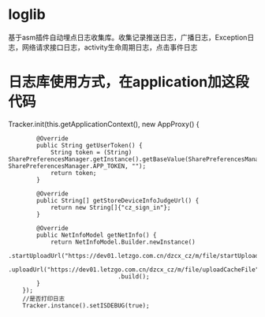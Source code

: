 # loglib
基于asm插件自动埋点日志收集库。收集记录推送日志，广播日志，Exception日志，网络请求接口日志，activity生命周期日志，点击事件日志

# 日志库使用方式，在application加这段代码

Tracker.init(this.getApplicationContext(), new AppProxy() {

            @Override
            public String getUserToken() {
                String token = (String) SharePreferencesManager.getInstance().getBaseValue(SharePreferencesManager.SP_FILE_TOKEN, SharePreferencesManager.APP_TOKEN, "");
                return token;
            }

            @Override
            public String[] getStoreDeviceInfoJudgeUrl() {
                return new String[]{"cz_sign_in"};
            }

            @Override
            public NetInfoModel getNetInfo() {
                return NetInfoModel.Builder.newInstance()
                                   .startUploadUrl("https://dev01.letzgo.com.cn/dzcx_cz/m/file/startUpload")
                                   .uploadUrl("https://dev01.letzgo.com.cn/dzcx_cz/m/file/uploadCacheFile")
                                   .build();
            }
        });
        //是否打印日志
        Tracker.instance().setISDEBUG(true);

